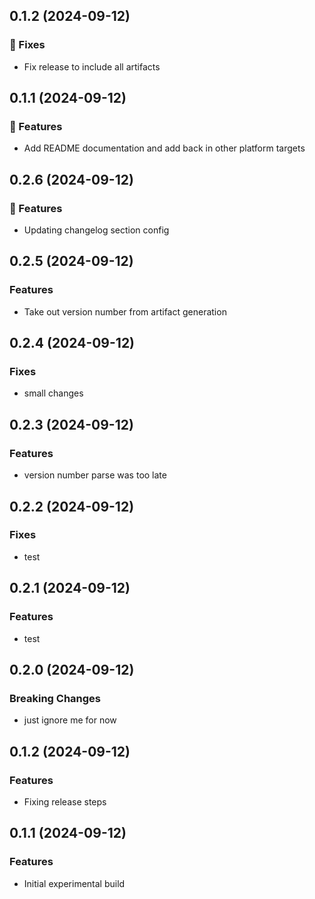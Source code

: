 ## 0.1.2 (2024-09-12)

### 🐛 Fixes

- Fix release to include all artifacts

## 0.1.1 (2024-09-12)

### 🚀 Features

- Add README documentation and add back in other platform targets

## 0.2.6 (2024-09-12)

### 🚀 Features

- Updating changelog section config

## 0.2.5 (2024-09-12)

### Features

- Take out version number from artifact generation

## 0.2.4 (2024-09-12)

### Fixes

- small changes

## 0.2.3 (2024-09-12)

### Features

- version number parse was too late

## 0.2.2 (2024-09-12)

### Fixes

- test

## 0.2.1 (2024-09-12)

### Features

- test

## 0.2.0 (2024-09-12)

### Breaking Changes

- just ignore me for now

## 0.1.2 (2024-09-12)

### Features

- Fixing release steps

## 0.1.1 (2024-09-12)

### Features

- Initial experimental build
